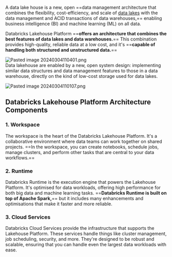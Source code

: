 A data lake house is a new, open ==data management architecture that combines the flexibility, cost-efficiency, and scale of [data lakes](https://www.databricks.com/discover/data-lakes/introduction) with the data management and ACID transactions of data warehouses,== enabling business intelligence (BI) and machine learning (ML) on all data.

Databricks Lakehouse Platform ==**offers an architecture that combines the best features of data lakes and data warehouses.**== This combination provides high-quality, reliable data at a low cost, and it's ==**capable of handling both structured and unstructured data.**==

![Pasted image 20240304110401.png](https://publish-01.obsidian.md/access/2948681fa29a77abab215fc5482133de/Images/Spark%20Course/Pasted%20image%2020240304110401.png)  
Data lakehouse are enabled by a new, open system design: implementing similar data structures and data management features to those in a data warehouse, directly on the kind of low-cost storage used for data lakes.

![Pasted image 20240304110107.png](https://publish-01.obsidian.md/access/2948681fa29a77abab215fc5482133de/Images/Spark%20Course/Pasted%20image%2020240304110107.png)

## Databricks Lakehouse Platform Architecture Components

### 1. Workspace

The workspace is the heart of the Databricks Lakehouse Platform. It's a collaborative environment where data teams can work together on shared projects. ==In the workspace, you can create notebooks, schedule jobs, manage clusters, and perform other tasks that are central to your data workflows.==

### 2. Runtime

Databricks Runtime is the execution engine that powers the Lakehouse Platform. It's optimised for data workloads, offering high performance for both big data and machine learning tasks. ==**Databricks Runtime is built on top of Apache Spark,**== but it includes many enhancements and optimisations that make it faster and more reliable.

### 3. Cloud Services

Databricks Cloud Services provide the infrastructure that supports the Lakehouse Platform. These services handle things like cluster management, job scheduling, security, and more. They're designed to be robust and scalable, ensuring that you can handle even the largest data workloads with ease.